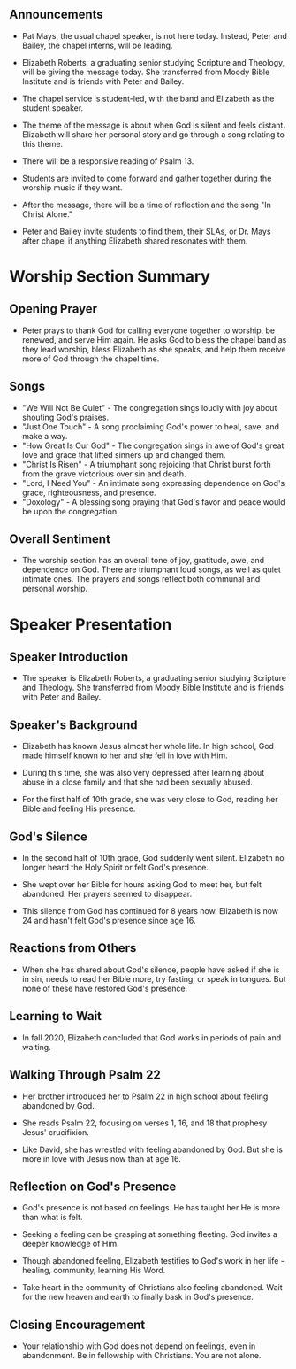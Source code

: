 

## Announcements

- Pat Mays, the usual chapel speaker, is not here today. Instead, Peter and Bailey, the chapel interns, will be leading. 

- Elizabeth Roberts, a graduating senior studying Scripture and Theology, will be giving the message today. She transferred from Moody Bible Institute and is friends with Peter and Bailey.

- The chapel service is student-led, with the band and Elizabeth as the student speaker. 

- The theme of the message is about when God is silent and feels distant. Elizabeth will share her personal story and go through a song relating to this theme.

- There will be a responsive reading of Psalm 13. 

- Students are invited to come forward and gather together during the worship music if they want.

- After the message, there will be a time of reflection and the song "In Christ Alone."

- Peter and Bailey invite students to find them, their SLAs, or Dr. Mays after chapel if anything Elizabeth shared resonates with them.


# Worship Section Summary

## Opening Prayer
- Peter prays to thank God for calling everyone together to worship, be renewed, and serve Him again. He asks God to bless the chapel band as they lead worship, bless Elizabeth as she speaks, and help them receive more of God through the chapel time. 

## Songs 
- "We Will Not Be Quiet" - The congregation sings loudly with joy about shouting God's praises.
- "Just One Touch" - A song proclaiming God's power to heal, save, and make a way. 
- "How Great Is Our God" - The congregation sings in awe of God's great love and grace that lifted sinners up and changed them.
- "Christ Is Risen" - A triumphant song rejoicing that Christ burst forth from the grave victorious over sin and death. 
- "Lord, I Need You" - An intimate song expressing dependence on God's grace, righteousness, and presence.
- "Doxology" - A blessing song praying that God's favor and peace would be upon the congregation.

## Overall Sentiment
- The worship section has an overall tone of joy, gratitude, awe, and dependence on God. There are triumphant loud songs, as well as quiet intimate ones. The prayers and songs reflect both communal and personal worship.


# Speaker Presentation

## Speaker Introduction
- The speaker is Elizabeth Roberts, a graduating senior studying Scripture and Theology. She transferred from Moody Bible Institute and is friends with Peter and Bailey.

## Speaker's Background
- Elizabeth has known Jesus almost her whole life. In high school, God made himself known to her and she fell in love with Him. 

- During this time, she was also very depressed after learning about abuse in a close family and that she had been sexually abused. 

- For the first half of 10th grade, she was very close to God, reading her Bible and feeling His presence.

## God's Silence
- In the second half of 10th grade, God suddenly went silent. Elizabeth no longer heard the Holy Spirit or felt God's presence.

- She wept over her Bible for hours asking God to meet her, but felt abandoned. Her prayers seemed to disappear.

- This silence from God has continued for 8 years now. Elizabeth is now 24 and hasn't felt God's presence since age 16.

## Reactions from Others
- When she has shared about God's silence, people have asked if she is in sin, needs to read her Bible more, try fasting, or speak in tongues. But none of these have restored God's presence.

## Learning to Wait
- In fall 2020, Elizabeth concluded that God works in periods of pain and waiting. 

## Walking Through Psalm 22
- Her brother introduced her to Psalm 22 in high school about feeling abandoned by God. 

- She reads Psalm 22, focusing on verses 1, 16, and 18 that prophesy Jesus' crucifixion.

- Like David, she has wrestled with feeling abandoned by God. But she is more in love with Jesus now than at age 16.

## Reflection on God's Presence
- God's presence is not based on feelings. He has taught her He is more than what is felt. 

- Seeking a feeling can be grasping at something fleeting. God invites a deeper knowledge of Him.

- Though abandoned feeling, Elizabeth testifies to God's work in her life - healing, community, learning His Word. 

- Take heart in the community of Christians also feeling abandoned. Wait for the new heaven and earth to finally bask in God's presence.

## Closing Encouragement
- Your relationship with God does not depend on feelings, even in abandonment. Be in fellowship with Christians. You are not alone.